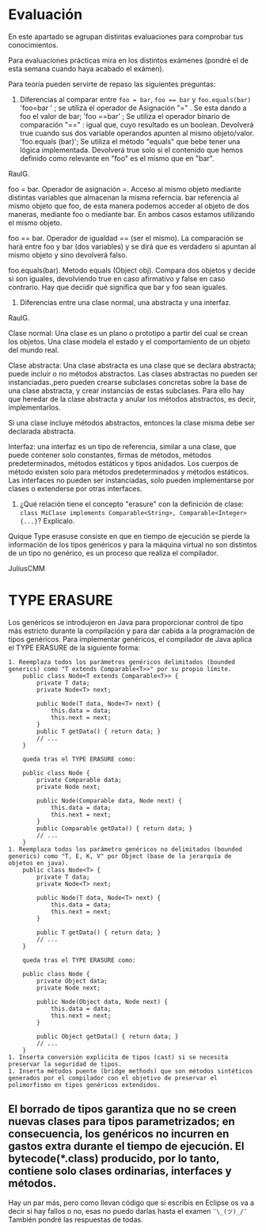 # Evaluación
En este apartado se agrupan distintas evaluaciones para comprobar tus conocimientos.

Para evaluaciones prácticas mira en los distintos exámenes (pondré el de esta semana cuando haya acabado el exámen).

Para teoría pueden servirte de repaso las siguientes preguntas:
1. Diferencias al comparar entre `foo = bar`, `foo == bar` y `foo.equals(bar)`
'foo=bar ' ; se utiliza el operador de Asignación "=" . Se esta dando a foo el valor de bar;
'foo ==bar' ; Se utiliza el operador binario de comparación "==" : igual que, cuyo resultado es un boolean. Devolverá true cuando sus dos variable operandos apunten al mismo objeto/valor.
'foo.equals (bar)'; Se utiliza el método "equals" que bebe tener una lógica implementada. Devolverá true solo si el contenido que hemos definido como relevante en "foo" es el mismo que en "bar".

RaulG.

foo = bar. Operador de asignación =. Acceso al mismo objeto mediante distintas variables que almacenan la misma referncia. bar referencia al mismo objeto que foo, de esta manera podemos acceder al objeto de dos maneras, mediante foo o mediante bar. En ambos casos estamos utilizando el mismo objeto.

foo == bar. Operador de igualdad == (ser el mismo). La comparación se hará entre foo y bar (dos variables) y se dirá que es verdadero si apuntan al mismo objeto y sino devolverá falso.  


foo.equals(bar). Metodo equals (Object obj). Compara dos objetos y decide si son iguales, devolviendo true en caso afirmativo y false en caso contrario. Hay que decidir qué significa que bar y foo sean iguales.   

1. Diferencias entre una clase normal, una abstracta y una interfaz.

RaulG.

Clase normal: Una clase es un plano o prototipo a partir del cual se crean los objetos. Una clase modela el estado y el comportamiento de un objeto del mundo real.  

Clase abstracta: Una clase abstracta es una clase que se declara abstracta; puede incluir o no métodos abstractos. Las clases abstractas no pueden ser instanciadas.,pero pueden crearse subclases concretas sobre la base de una clase abstracta, y crear instancias de estas subclases. Para ello hay que heredar de la clase abstracta y anular los métodos abstractos, es decir, implementarlos.

Si una clase incluye métodos abstractos, entonces la clase misma debe ser declarada abstracta.

Interfaz: una interfaz es un tipo de referencia, similar a una clase, que puede contener solo constantes, firmas de métodos, métodos predeterminados, métodos estáticos y tipos anidados. Los cuerpos de método existen solo para métodos predeterminados y métodos estáticos. Las interfaces no pueden ser instanciadas, solo pueden implementarse por clases o extenderse por otras interfaces.

1. ¿Qué relación tiene el concepto "erasure" con la definición de clase:
`class MiClase implements Comparable<String>, Comparable<Integer> {...}`? Explícalo.

Quique
Type erasuse consiste en que en tiempo de ejecución se pierde la información de los tipos genéricos y para la máquina virtual no son distintos de un tipo no genérico, es un proceso que realiza el compilador. 

JuliusCMM
# TYPE ERASURE
Los genéricos se introdujeron en Java para proporcionar control de tipo más estricto durante la compilación y para dar cabida a la programación de tipos genéricos.
Para implementar genéricos, el compilador de Java aplica el TYPE ERASURE de la siguiente forma:

	1. Reemplaza todos los parámetros genéricos delimitados (bounded generics) como "T extends Comparable<T>>" por su propio límite.
		public class Node<T extends Comparable<T>> {
			private T data;
			private Node<T> next;

			public Node(T data, Node<T> next) {
				this.data = data;
				this.next = next;
			}
			public T getData() { return data; }
			// ...
		}
		
		queda tras el TYPE ERASURE como:
		
		public class Node {
			private Comparable data;
			private Node next;

			public Node(Comparable data, Node next) {
				this.data = data;
				this.next = next;
			}
			public Comparable getData() { return data; }
			// ...
		}
	1. Reemplaza todos los parámetro genéricos no delimitados (bounded generics) como "T, E, K, V" por Object (base de la jerarquía de objetos en java).
		public class Node<T> {
			private T data;
			private Node<T> next;

			public Node(T data, Node<T> next) {
				this.data = data;
				this.next = next;
			}

			public T getData() { return data; }
			// ...
		}
		
		queda tras el TYPE ERASURE como:
		
		public class Node {
			private Object data;
			private Node next;

			public Node(Object data, Node next) {
				this.data = data;
				this.next = next;
			}

			public Object getData() { return data; }
			// ...
		}
	1. Inserta conversión explícita de tipos (cast) si se necesita preservar la seguridad de tipos.
	1. Inserta métodos puente (bridge methods) que son métodos sintéticos generados por el compilador con el objetivo de preservar el polimorfismo en tipos genéricos extendidos.

El borrado de tipos garantiza que no se creen nuevas clases para tipos parametrizados; en consecuencia, los genéricos no incurren en gastos extra durante el tiempo de ejecución.
El bytecode(*.class) producido, por lo tanto, contiene solo clases ordinarias, interfaces y métodos.
------------------------------------------------------------------------------------------------------------------------------------



Hay un par más, pero como llevan código que si escribis en Eclipse os va a decir si hay fallos o no, esas no puedo darlas hasta el examen `¯\_(ツ)_/¯`
También pondré las respuestas de todas.

